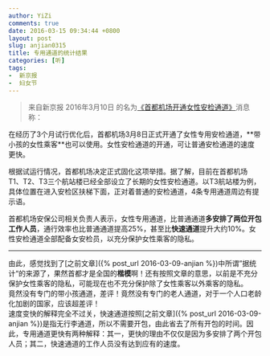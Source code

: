 ```yaml
---
author: YiZi
comments: true
date: 2016-03-15 09:34:44 +0800
layout: post
slug: anjian0315
title: 专用通道的统计结果
categories: [听]
tags:
-  新京报
-  妇女节
---
```

<div class="quote"> <blockquote>
    	来自新京报 2016年3月10日 的名为<a href="http://epaper.bjnews.com.cn/html/2016-03/10/content_625660.htm?div=-1">《首都机场开通女性安检通道》</a>消息称：
    </blockquote>
</div>
在经历了3个月试行优化后，首都机场3月8日正式开通了女性专用安检通道，**带小孩的女性乘客**也可以使用。女性安检通道的开通，可让普通安检通道的速度更快。

根据试运行情况，首都机场决定正式固化这项举措。据了解，目前在首都机场T1、T2、T3三个航站楼已经全部设立了长期的女性安检通道。以T3航站楼为例，具体位置在进入安检区扶梯下面，正对着普通的安检通道，4条专用通道周边有提示语。

首都机场安保公司相关负责人表示，女性专用通道，比普通通道**多安排了两位开包工作人员**，通行效率也比普通通道提高25%，甚至比**快速通道**提升大约10%。女性安检通道全部配备女安检员，以充分保护女性乘客的隐私。
<hr/>
<div class="commentsonquote">
<div class="yizi">由此，感觉找到了[之前文章]({% post_url 2016-03-09-anjian %})中所谓”据统计“的来源了，果然首都才是全国的<strong>楷模</strong>啊！还有按照文章的意思，以前是不充分保护女性乘客的隐私，可能现在也不充分保护除了女性乘客以外乘客的隐私。<br/>
竟然没有专门的带小孩通道，差评！竟然没有专门的老人通道，对于一个人口老龄化加剧的国家，应该超差评！<br/>
速度变快的解释完全不过关，快速通道按照[之前文章]({% post_url 2016-03-09-anjian %})是指无行李通道，所以不需要开包，由此省去了所有开包的时间。因此，专用通道更快有两种解释：其一，更快的理由不仅仅是因为多安排了两个开包人员；其二，快速通道的工作人员没有达到应有的速度。</div>
</div>
